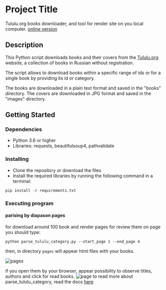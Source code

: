 Project Title
=============

Tululu.org books downloader, and tool for render site on you local computer.
[online version](https://sergeypostnikov.github.io/book_library/pages/index1.html)

Description
-----------

This Python script downloads books and their covers from the [Tululu.org](http://tululu.org/) website, a collection of books in Russian without registration.

The script allows to download books within a specific range of ids or for a single book by providing its id or category.

The books are downloaded in a plain text format and saved in the "books" directory. The covers are downloaded in JPG format and saved in the "images" directory.

Getting Started
---------------

### Dependencies

*   Python 3.6 or higher
*   Libraries: requests, beautifulsoup4, pathvalidate

### Installing

*   Clone the repository or download the files
*   Install the required libraries by running the following command in a terminal:


```
pip install -r requirements.txt
```

### Executing program

#### parising by diapason pages
for download around 100 book and render pages for review them on page you should type: 
```
python parse_tululu_category.py --start_page 1 --end_page 4
```
then, in directory `pages` will appear html files with your books.

![pages](https://user-images.githubusercontent.com/60840361/236615737-342cd090-e085-4ebb-b3a6-034930a41b41.jpg)


if you open them by your browser, appear possibility to observe titles, authors and click for read books.
![page](https://user-images.githubusercontent.com/60840361/236615903-fa7d9807-ac08-4995-9013-11c2bacda308.jpg)
to read more about parse_tululu_category, read the docs [here](https://github.com/SergeyPostnikov/book_library/blob/main/parse_tululu_readme.md)

#### 

